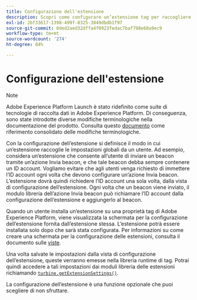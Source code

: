 ```yaml
---
title: Configurazione dell'estensione
description: Scopri come configurare un’estensione tag per raccogliere le impostazioni globali da un utente nell’interfaccia utente di Adobe Experience Platform o di Data Collection.
exl-id: 2bf33617-1398-499f-8325-3849dbdb1f97
source-git-commit: 8ded2aed32dffa4f0923fedac7baf798e68a9ec9
workflow-type: tm+mt
source-wordcount: '274'
ht-degree: 84%

---
```


# Configurazione dell&#39;estensione

>[!NOTE]
>
>Adobe Experience Platform Launch è stato ridefinito come suite di tecnologie di raccolta dati in Adobe Experience Platform. Di conseguenza, sono state introdotte diverse modifiche terminologiche nella documentazione del prodotto. Consulta questo [documento](../term-updates.md) come riferimento consolidato delle modifiche terminologiche.

Con la configurazione dell’estensione si definisce il modo in cui un’estensione raccoglie le impostazioni globali da un utente. Ad esempio, considera un’estensione che consente all’utente di inviare un beacon tramite un’azione Invia beacon, e che tale beacon debba sempre contenere un ID account. Vogliamo evitare che agli utenti venga richiesto di immettere l’ID account ogni volta che devono configurare un’azione Invia beacon. L’estensione dovrà quindi richiedere l’ID account una sola volta, dalla vista di configurazione dell’estensione. Ogni volta che un beacon viene inviato, il modulo libreria dell’azione Invia beacon può richiamare l’ID account dalla configurazione dell’estensione e aggiungerlo al beacon.

Quando un utente installa un’estensione su una proprietà tag di Adobe Experience Platform, viene visualizzata la schermata per la configurazione dell’estensione fornita dall’estensione stessa. L’estensione potrà essere installata solo dopo che sarà stata configurata. Per informazioni su come creare una schermata per la configurazione delle estensioni, consulta il documento sulle [viste](./web/views.md).

Una volta salvate le impostazioni dalla vista di configurazione dell’estensione, queste verranno emesse nella libreria runtime di tag. Potrai quindi accedere a tali impostazioni dai moduli libreria delle estensioni richiamando [`turbine.getExtensionSettings()`](./turbine.md#get-extension-settings).

La configurazione dell’estensione è una funzione opzionale che puoi scegliere di non sfruttare.
